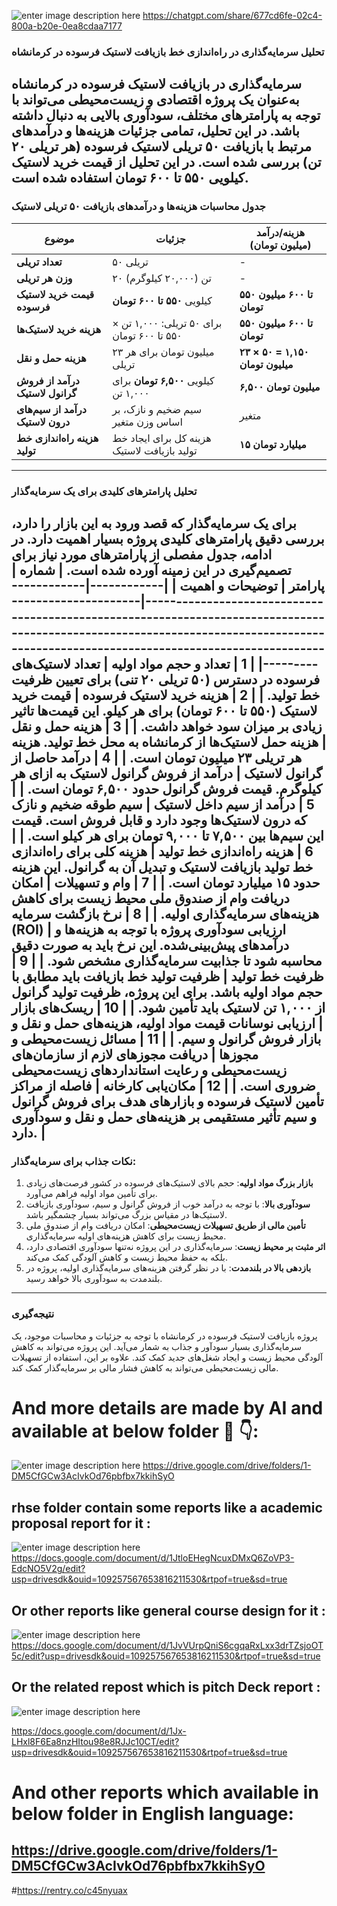![enter image description here](https://i.sstatic.net/4aI1r7FL.jpg)
https://chatgpt.com/share/677cd6fe-02c4-800a-b20e-0ea8cdaa7177
### تحلیل سرمایه‌گذاری در راه‌اندازی خط بازیافت لاستیک فرسوده در کرمانشاه
سرمایه‌گذاری در بازیافت لاستیک فرسوده در کرمانشاه به‌عنوان یک پروژه اقتصادی و زیست‌محیطی می‌تواند با توجه به پارامترهای مختلف، سودآوری بالایی به دنبال داشته باشد. در این تحلیل، تمامی جزئیات هزینه‌ها و درآمدهای مرتبط با بازیافت **۵۰ تریلی لاستیک فرسوده (هر تریلی ۲۰ تن)** بررسی شده است. در این تحلیل از قیمت خرید لاستیک کیلویی **۵۵۰ تا ۶۰۰ تومان** استفاده شده است.  
---
### جدول محاسبات هزینه‌ها و درآمدهای بازیافت ۵۰ تریلی لاستیک  
| **موضوع**                     | **جزئیات**                                      | **هزینه/درآمد (میلیون تومان)** |
|--------------------------------|------------------------------------------------|--------------------------------|
| **تعداد تریلی**                | ۵۰ تریلی                                       | -                              |
| **وزن هر تریلی**               | ۲۰ تن (۲۰,۰۰۰ کیلوگرم)                         | -                              |
| **قیمت خرید لاستیک فرسوده**    | کیلویی **۵۵۰ تا ۶۰۰ تومان**                     | **۵۵۰ تا ۶۰۰ میلیون تومان**   |
| **هزینه خرید لاستیک‌ها**       | برای ۵۰ تریلی: ۱,۰۰۰ تن × ۵۵۰ تا ۶۰۰ تومان      | **۵۵۰ تا ۶۰۰ میلیون تومان**   |
| **هزینه حمل و نقل**            | ۲۳ میلیون تومان برای هر تریلی                  | **۲۳ × ۵۰ = ۱,۱۵۰ میلیون تومان** |
| **درآمد از فروش گرانول لاستیک**| کیلویی **۶,۵۰۰ تومان** برای ۱,۰۰۰ تن          | **۶,۵۰۰ میلیون تومان**        |
| **درآمد از سیم‌های درون لاستیک**| سیم ضخیم و نازک، بر اساس وزن متغیر             | متغیر                          |
| **هزینه راه‌اندازی خط تولید**  | هزینه کل برای ایجاد خط تولید بازیافت لاستیک    | **۱۵ میلیارد تومان**           |
---
### تحلیل پارامترهای کلیدی برای یک سرمایه‌گذار
برای یک سرمایه‌گذار که قصد ورود به این بازار را دارد، بررسی دقیق **پارامترهای کلیدی** پروژه بسیار اهمیت دارد. در ادامه، جدول مفصلی از پارامترهای مورد نیاز برای تصمیم‌گیری در این زمینه آورده شده است.
| **شماره** | **پارامتر**                             | **توضیحات و اهمیت**                                                                                                                                                                   |
|------------|-----------------------------------------|---------------------------------------------------------------------------------------------------------------------------------------------------------------------------------------|
| 1          | **تعداد و حجم مواد اولیه**             | تعداد لاستیک‌های فرسوده در دسترس (۵۰ تریلی ۲۰ تنی) برای تعیین ظرفیت خط تولید.                                                                                                       |
| 2          | **هزینه خرید لاستیک فرسوده**           | قیمت خرید لاستیک (۵۵۰ تا ۶۰۰ تومان) برای هر کیلو. این قیمت‌ها تاثیر زیادی بر میزان سود خواهد داشت.                                                                               |
| 3          | **هزینه حمل و نقل**                    | هزینه حمل لاستیک‌ها از کرمانشاه به محل خط تولید. هزینه هر تریلی ۲۳ میلیون تومان است.                                                                                            |
| 4          | **درآمد حاصل از گرانول لاستیک**        | درآمد از فروش گرانول لاستیک به ازای هر کیلوگرم. قیمت فروش گرانول حدود ۶,۵۰۰ تومان است.                                                                                           |
| 5          | **درآمد از سیم داخل لاستیک**           | سیم طوقه ضخیم و نازک که درون لاستیک‌ها وجود دارد و قابل فروش است. قیمت این سیم‌ها بین ۷,۵۰۰ تا ۹,۰۰۰ تومان برای هر کیلو است.                                                      |
| 6          | **هزینه راه‌اندازی خط تولید**          | هزینه کلی برای راه‌اندازی خط تولید بازیافت لاستیک و تبدیل آن به گرانول. این هزینه حدود ۱۵ میلیارد تومان است.                                                                  |
| 7          | **وام و تسهیلات**                      | امکان دریافت وام از صندوق ملی محیط زیست برای کاهش هزینه‌های سرمایه‌گذاری اولیه.                                                                                                   |
| 8          | **نرخ بازگشت سرمایه (ROI)**             | ارزیابی سودآوری پروژه با توجه به هزینه‌ها و درآمدهای پیش‌بینی‌شده. این نرخ باید به صورت دقیق محاسبه شود تا جذابیت سرمایه‌گذاری مشخص شود.                                         |
| 9          | **ظرفیت خط تولید**                    | ظرفیت تولید خط بازیافت باید مطابق با حجم مواد اولیه باشد. برای این پروژه، ظرفیت تولید گرانول از ۱,۰۰۰ تن لاستیک باید تأمین شود.                                                |
| 10         | **ریسک‌های بازار**                     | ارزیابی نوسانات قیمت مواد اولیه، هزینه‌های حمل و نقل و بازار فروش گرانول و سیم.                                                                                                   |
| 11         | **مسائل زیست‌محیطی و مجوزها**         | دریافت مجوزهای لازم از سازمان‌های زیست‌محیطی و رعایت استانداردهای زیست‌محیطی ضروری است.                                                                                           |
| 12         | **مکان‌یابی کارخانه**                 | فاصله از مراکز تأمین لاستیک فرسوده و بازارهای هدف برای فروش گرانول و سیم تأثیر مستقیمی بر هزینه‌های حمل و نقل و سودآوری دارد.                                                   |
---
### نکات جذاب برای سرمایه‌گذار:
1. **بازار بزرگ مواد اولیه**: حجم بالای لاستیک‌های فرسوده در کشور فرصت‌های زیادی برای تأمین مواد اولیه فراهم می‌آورد.
2. **سودآوری بالا**: با توجه به درآمد خوب از فروش گرانول و سیم، سودآوری بازیافت لاستیک‌ها در مقیاس بزرگ می‌تواند بسیار چشمگیر باشد.
3. **تأمین مالی از طریق تسهیلات زیست‌محیطی**: امکان دریافت وام از صندوق ملی محیط زیست برای کاهش هزینه‌های اولیه سرمایه‌گذاری.
4. **اثر مثبت بر محیط زیست**: سرمایه‌گذاری در این پروژه نه‌تنها سودآوری اقتصادی دارد، بلکه به حفظ محیط زیست و کاهش آلودگی کمک می‌کند.
5. **بازدهی بالا در بلندمدت**: با در نظر گرفتن هزینه‌های سرمایه‌گذاری اولیه، پروژه در بلندمدت به سودآوری بالا خواهد رسید.
---
### نتیجه‌گیری
پروژه بازیافت لاستیک فرسوده در کرمانشاه با توجه به جزئیات و محاسبات موجود، یک سرمایه‌گذاری بسیار سودآور و جذاب به شمار می‌آید. این پروژه می‌تواند به کاهش آلودگی محیط زیست و ایجاد شغل‌های جدید کمک کند. علاوه بر این، استفاده از تسهیلات مالی زیست‌محیطی می‌تواند به کاهش فشار مالی بر سرمایه‌گذار کمک کند.
# And more details are made by AI and available at below folder 📁 👇:
![enter image description here](https://i.sstatic.net/lGCwgnm9.jpg)
https://drive.google.com/drive/folders/1-DM5CfGCw3AcIvkOd76pbfbx7kkihSyO
## rhse folder contain some reports like a academic proposal report for it :
![enter image description here](https://i.sstatic.net/DeXWUD4E.jpg)
https://docs.google.com/document/d/1JtloEHegNcuxDMxQ6ZoVP3-EdcNO5V2g/edit?usp=drivesdk&ouid=109257567653816211530&rtpof=true&sd=true
 
## Or other reports like general course design for it :
![enter image description here](https://i.sstatic.net/OlQZOPO1.jpg)
https://docs.google.com/document/d/1JvVUrpQniS6cgqaRxLxx3drTZsjoOT5c/edit?usp=drivesdk&ouid=109257567653816211530&rtpof=true&sd=true
 
## Or the related repost which is pitch Deck report :
![enter image description here](https://i.sstatic.net/WxjLxYpw.jpg)
 
https://docs.google.com/document/d/1Jx-LHxl8F6Ea8nzHItou98e8RJJc10CT/edit?usp=drivesdk&ouid=109257567653816211530&rtpof=true&sd=true
# And other reports which available in below folder in English language:
## https://drive.google.com/drive/folders/1-DM5CfGCw3AcIvkOd76pbfbx7kkihSyO

#https://rentry.co/c45nyuax
